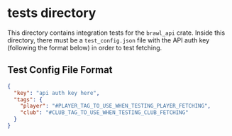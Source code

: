 # tests directory

This directory contains integration tests for the `brawl_api` crate. Inside this directory, there must be a `test_config.json` file with the API auth key (following the format below) in order to test fetching.

## Test Config File Format 

```json
{
  "key": "api auth key here",
  "tags": {
    "player": "#PLAYER_TAG_TO_USE_WHEN_TESTING_PLAYER_FETCHING",
    "club": "#CLUB_TAG_TO_USE_WHEN_TESTING_CLUB_FETCHING"
  }
}
```

